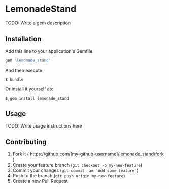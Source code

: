 # LemonadeStand

TODO: Write a gem description

## Installation

Add this line to your application's Gemfile:

```ruby
gem 'lemonade_stand'
```

And then execute:

    $ bundle

Or install it yourself as:

    $ gem install lemonade_stand

## Usage

TODO: Write usage instructions here

## Contributing

1. Fork it ( https://github.com/[my-github-username]/lemonade_stand/fork )
2. Create your feature branch (`git checkout -b my-new-feature`)
3. Commit your changes (`git commit -am 'Add some feature'`)
4. Push to the branch (`git push origin my-new-feature`)
5. Create a new Pull Request
